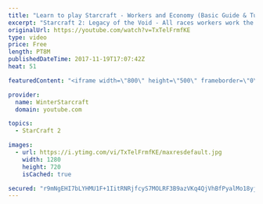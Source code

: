```yaml
---
title: "Learn to play Starcraft - Workers and Economy (Basic Guide & Tutorial)"
excerpt: "Starcraft 2: Legacy of the Void - All races workers work the same (mule notwithstanding!)  Wiki on mining: http://wiki.teamliquid.net/starcraft2/Mining_Minerals"
originalUrl: https://youtube.com/watch?v=TxTelFrmfKE
type: video
price: Free
length: PT8M
publishedDateTime: 2017-11-19T17:07:42Z
heat: 51

featuredContent: "<iframe width=\"800\" height=\"500\" frameborder=\"0\" src=\"https://www.youtube.com/embed/TxTelFrmfKE\" allow=\"accelerometer; autoplay; encrypted-media; gyroscope; picture-in-picture\" allowfullscreen></iframe>"

provider:
  name: WinterStarcraft
  domain: youtube.com

topics:
  - StarCraft 2

images:
  - url: https://i.ytimg.com/vi/TxTelFrmfKE/maxresdefault.jpg
    width: 1280
    height: 720
    isCached: true

secured: "r9mNgEHI7bLYHMU1F+1IitRNRjfcyS7MOLRF3B9azVKq4QjVhBfPyalMo18yjg8juxn+IKG7z6pwxQIm4IlN+hY8UfQAF3APEGG1bElBfrli2FQr0zqKwB/Yq6XxPx3PbTIFCyNnWHLJpLOMtK3Zx/Oz6HD0pvZcU8gSr9EpKJ1NRQDBlsVZhK3al4/CAwzjykutJwRXBWSqPdhN/y6J9HsW2sIBInlOkqXuA42xTsOgkfdIpCYvUXXs3q9S4hoorglRdoxuSCbQHJr/eTN+64ybFMQAVXmxCZPRcwixxKfFsy5kCw31iRh5TOoOyoOssOiYgA1Lu8cmcMIDSdyBOwGUKYVulz6uI647T/BLyDztw8U/HGLOLd1WmoHgC+He9RMWHx2VyOtMeS93Fe9jyzSOS4TiQAg77A5shB8Unq0=;L4rXypIu+tO82bjhc9lV7A=="
---
```


